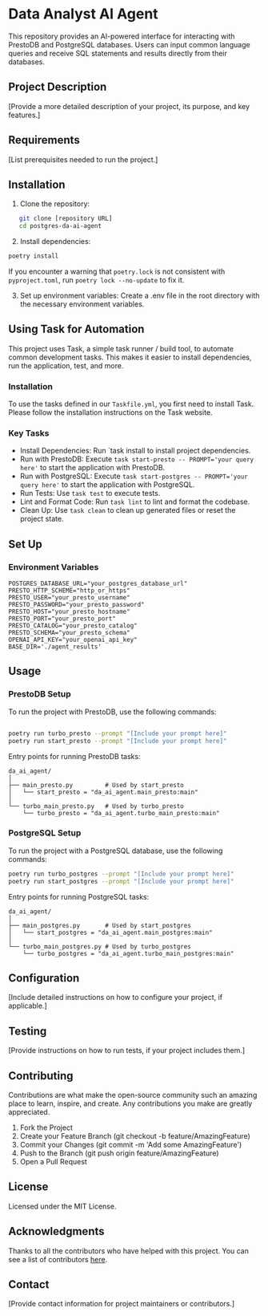 # Data Analyst AI Agent

This repository provides an AI-powered interface for interacting with PrestoDB and PostgreSQL databases. Users can input common language queries and receive SQL statements and results directly from their databases.

## Project Description

[Provide a more detailed description of your project, its purpose, and key features.]

## Requirements

[List prerequisites needed to run the project.]

## Installation

1. Clone the repository:

```bash
   git clone [repository URL]
   cd postgres-da-ai-agent
```

2. Install dependencies:

```bash
poetry install
```  

If you encounter a warning that `poetry.lock` is not consistent with `pyproject.toml`, run `poetry lock --no-update` to fix it.

3. Set up environment variables:
Create a .env file in the root directory with the necessary environment variables.

## Using Task for Automation
This project uses Task, a simple task runner / build tool, to automate common development tasks. This makes it easier to install dependencies, run the application, test, and more.

### Installation
To use the tasks defined in our `Taskfile.yml`, you first need to install Task. Please follow the installation instructions on the Task website.

### Key Tasks
- Install Dependencies: Run `task install to install project dependencies.
- Run with PrestoDB: Execute `task start-presto -- PROMPT='your query here'` to start the application with PrestoDB.
- Run with PostgreSQL: Execute `task start-postgres -- PROMPT='your query here'` to start the application with PostgreSQL.
- Run Tests: Use `task test` to execute tests.
- Lint and Format Code: Run `task lint` to lint and format the codebase.
- Clean Up: Use `task clean` to clean up generated files or reset the project state.


## Set Up

### Environment Variables

```dotenv
POSTGRES_DATABASE_URL="your_postgres_database_url"
PRESTO_HTTP_SCHEME="http_or_https"
PRESTO_USER="your_presto_username"
PRESTO_PASSWORD="your_presto_password"
PRESTO_HOST="your_presto_hostname"
PRESTO_PORT="your_presto_port"
PRESTO_CATALOG="your_presto_catalog"
PRESTO_SCHEMA="your_presto_schema"
OPENAI_API_KEY="your_openai_api_key"
BASE_DIR='./agent_results'
```

## Usage

### PrestoDB Setup

To run the project with PrestoDB, use the following commands:

```bash

poetry run turbo_presto --prompt "[Include your prompt here]"
poetry run start_presto --prompt "[Include your prompt here]"
```

Entry points for running PrestoDB tasks:

```tree
da_ai_agent/
│
├── main_presto.py         # Used by start_presto
│   └── start_presto = "da_ai_agent.main_presto:main"
│
└── turbo_main_presto.py   # Used by turbo_presto
    └── turbo_presto = "da_ai_agent.turbo_main_presto:main"
```

### PostgreSQL Setup


To run the project with a PostgreSQL database, use the following commands:

```bash
poetry run turbo_postgres --prompt "[Include your prompt here]"
poetry run start_postgres --prompt "[Include your prompt here]"
```

Entry points for running PostgreSQL tasks:
```tree
da_ai_agent/
│
├── main_postgres.py       # Used by start_postgres
│   └── start_postgres = "da_ai_agent.main_postgres:main"
│
└── turbo_main_postgres.py # Used by turbo_postgres
    └── turbo_postgres = "da_ai_agent.turbo_main_postgres:main"
```

## Configuration

[Include detailed instructions on how to configure your project, if applicable.]

## Testing

[Provide instructions on how to run tests, if your project includes them.]

## Contributing

Contributions are what make the open-source community such an amazing place to learn, inspire, and create. Any contributions you make are greatly appreciated.

1. Fork the Project
2. Create your Feature Branch (git checkout -b feature/AmazingFeature)
3. Commit your Changes (git commit -m 'Add some AmazingFeature')
4. Push to the Branch (git push origin feature/AmazingFeature)
5. Open a Pull Request

## License

Licensed under the MIT License.

## Acknowledgments

Thanks to all the contributors who have helped with this project. You can see a list of contributors [here](https://github.com/axeomxyz/multi-agent-postgres-data-analytics/contributors).


## Contact

[Provide contact information for project maintainers or contributors.]
